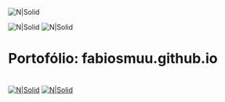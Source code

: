
![N|Solid](https://nodei.co/npm/stredit.png)

![N|Solid](https://img.shields.io/npm/dt/stredit.svg) ![N|Solid](https://img.shields.io/npm/v/stredit.svg)

# Portofólio: fabiosmuu.github.io
#

[![N|Solid](https://cdn.discordapp.com/attachments/631607183301148672/724397007170568313/paypal.png)](https://www.paypal.com/cgi-bin/webscr?cmd=_donations&business=fabinhoec2210@gmail.com&item_name=F%C3%A1bio&currency_code=BRL)  [![N|Solid](https://cdn.discordapp.com/attachments/631607183301148672/724397005543178270/picpay.png)](https://app.picpay.com/user/smuu)
